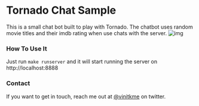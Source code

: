# Tornado Chat Sample

This is a small chat bot built to play with Tornado. The chatbot uses random movie titles
and their imdb rating when use chats with the server.
![img](https://cldup.com/kUjVmnDhig-3000x3000.png)

### How To Use It

Just run `make runserver` and it will start running the server on http://localhost:8888

### Contact

If you want to get in touch, reach me out at [@vinitkme](http://twitter.com/vinitkme) on twitter.
